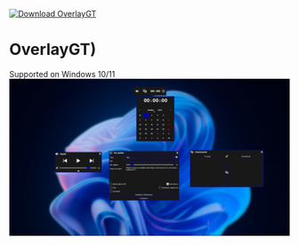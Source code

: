 [![Download OverlayGT](https://a.fsdn.com/con/app/sf-download-button)](https://sourceforge.net/projects/overlaygt/files/latest/download)
# OverlayGT)
Supported on Windows 10/11
![изображение](https://github.com/Curicano/OverlayGT/blob/c6d3191b54e7e00b2718e2ee01af30f24af7b21f/preview.png)
